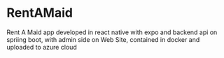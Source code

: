 # RentAMaid
Rent A Maid app developed in react native with expo and backend api on spriing boot, with admin side on Web Site, contained in docker and uploaded to azure cloud
